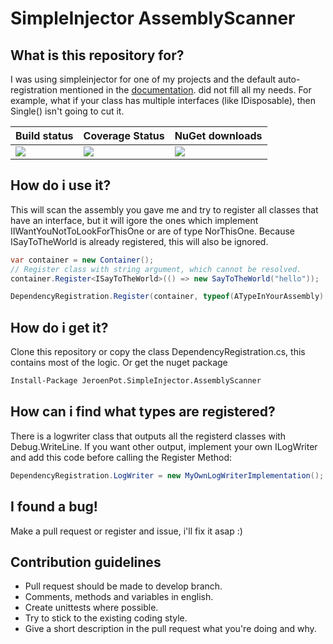 SimpleInjector AssemblyScanner
===================

What is this repository for?
-------------
I was using simpleinjector for one of my projects and the default auto-registration mentioned in the [documentation](https://simpleinjector.readthedocs.org/en/latest/advanced.html#batch-registration).  did not fill all my needs. For example, what if your class has multiple interfaces (like IDisposable), then Single() isn't going to cut it.

Build status| Coverage Status| NuGet downloads
----------- | -------------- | ---------------
[![](https://ci.appveyor.com/api/projects/status/080nvsbtt264y6bf?svg=true)](https://ci.appveyor.com/project/jeroenpot/simpleinjector-assemblyscanner)|[![](https://coveralls.io/repos/jeroenpot/SimpleInjector-AssemblyScanner/badge.svg?branch=master&service=github)](https://coveralls.io/github/jeroenpot/SimpleInjector-AssemblyScanner?branch=master)|[![](https://img.shields.io/nuget/dt/JeroenPot.SimpleInjector.AssemblyScanner.svg)](https://www.nuget.org/packages/SimpleInjector.AssemblyScanner/)


How do i use it?
-------------
This will scan the assembly you gave me and try to register all classes that have an interface, but it will igore the ones which implement IIWantYouNotToLookForThisOne or are of type NorThisOne. Because ISayToTheWorld is already registered, this will also be ignored.

```C#
var container = new Container();
// Register class with string argument, which cannot be resolved.
container.Register<ISayToTheWorld>(() => new SayToTheWorld("hello"));

DependencyRegistration.Register(container, typeof(ATypeInYourAssembly).Assembly, typeof(IIWantYouNotToLookForThisOne), typeof(NorThisOne));
```

How do i get it?
-------------
Clone this repository or copy the class DependencyRegistration.cs, this contains most of the logic.
Or get the nuget package
```sh
Install-Package JeroenPot.SimpleInjector.AssemblyScanner
```

How can i find what types are registered?
-------------

There is a logwriter class that outputs all the registerd classes with Debug.WriteLine. If you want other output, implement your own ILogWriter and add this code before calling the Register Method:

```C#
DependencyRegistration.LogWriter = new MyOwnLogWriterImplementation();
```

I found a bug!
-------------
Make a pull request or register and issue, i'll fix it asap :)

Contribution guidelines
-------------
* Pull request should be made to develop branch.
* Comments, methods and variables in english.
* Create unittests where possible.
* Try to stick to the existing coding style.
* Give a short description in the pull request what you're doing and why.

